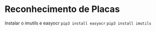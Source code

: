 # Reconhecimento de Placas

Instalar o imutils e easyocr
`pip3 install easyocr`
`pip3 install imutils`